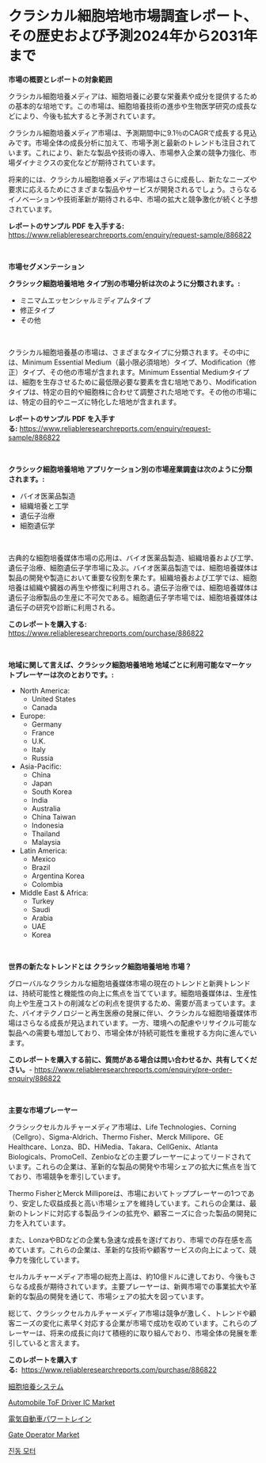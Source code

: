 <p><h1>クラシカル細胞培地市場調査レポート、その歴史および予測2024年から2031年まで</h1></p><p><strong>市場の概要とレポートの対象範囲</strong></p>
<p><p>クラシカル細胞培養メディアは、細胞培養に必要な栄養素や成分を提供するための基本的な培地です。この市場は、細胞培養技術の進歩や生物医学研究の成長などにより、今後も拡大すると予測されています。</p><p>クラシカル細胞培養メディア市場は、予測期間中に9.1％のCAGRで成長する見込みです。市場全体の成長分析に加えて、市場予測と最新のトレンドも注目されています。これにより、新たな製品や技術の導入、市場参入企業の競争力強化、市場ダイナミクスの変化などが期待されています。</p><p>将来的には、クラシカル細胞培養メディア市場はさらに成長し、新たなニーズや要求に応えるためにさまざまな製品やサービスが開発されるでしょう。さらなるイノベーションや技術革新が期待される中、市場の拡大と競争激化が続くと予想されています。</p></p>
<p><strong>レポートのサンプル PDF を入手する:</strong> <a href="https://www.reliableresearchreports.com/enquiry/request-sample/886822">https://www.reliableresearchreports.com/enquiry/request-sample/886822</a></p>
<p>&nbsp;</p>
<p><strong>市場セグメンテーション</strong></p>
<p><strong>クラシック細胞培養培地 タイプ別の市場分析は次のように分類されます。:</strong></p>
<p><ul><li>ミニマムエッセンシャルミディアムタイプ</li><li>修正タイプ</li><li>その他</li></ul></p>
<p>&nbsp;</p>
<p><p>クラシカル細胞培養基の市場は、さまざまなタイプに分類されます。その中には、Minimum Essential Medium（最小限必須培地）タイプ、Modification（修正）タイプ、その他の市場が含まれます。Minimum Essential Mediumタイプは、細胞を生存させるために最低限必要な要素を含む培地であり、Modificationタイプは、特定の目的や細胞株に合わせて調整された培地です。その他の市場には、特定の目的やニーズに特化した培地が含まれます。</p></p>
<p><strong>レポートのサンプル PDF を入手する:</strong>&nbsp;<a href="https://www.reliableresearchreports.com/enquiry/request-sample/886822">https://www.reliableresearchreports.com/enquiry/request-sample/886822</a></p>
<p>&nbsp;</p>
<p><strong> クラシック細胞培養培地 アプリケーション別の市場産業調査は次のように分類されます。:</strong></p>
<p><ul><li>バイオ医薬品製造</li><li>組織培養と工学</li><li>遺伝子治療</li><li>細胞遺伝学</li></ul></p>
<p>&nbsp;</p>
<p><p>古典的な細胞培養媒体市場の応用は、バイオ医薬品製造、組織培養および工学、遺伝子治療、細胞遺伝子学市場に及ぶ。バイオ医薬品製造では、細胞培養媒体は製品の開発や製造において重要な役割を果たす。組織培養および工学では、細胞培養は組織や臓器の再生や修復に利用される。遺伝子治療では、細胞培養媒体は遺伝子治療製品の生産に不可欠である。細胞遺伝子学市場では、細胞培養媒体は遺伝子の研究や診断に利用される。</p></p>
<p><strong>このレポートを購入する:</strong>&nbsp; <a href="https://www.reliableresearchreports.com/purchase/886822">https://www.reliableresearchreports.com/purchase/886822</a></p>
<p>&nbsp;</p>
<p><strong>地域に関して言えば、クラシック細胞培養培地 地域ごとに利用可能なマーケットプレーヤーは次のとおりです。:</strong></p>
<p><ul>
    <li>
        North America:
        <ul>
            <li>United States</li>
            <li>Canada</li>
        </ul>
    </li>
    <li>
        Europe:
        <ul>
            <li>Germany</li>
            <li>France</li>
            <li>U.K.</li>
            <li>Italy</li>
            <li>Russia</li>
        </ul>
    </li>
    <li>
        Asia-Pacific:
        <ul>
            <li>China</li>
            <li>Japan</li>
            <li>South Korea</li>
            <li>India</li>
            <li>Australia</li>
            <li>China Taiwan</li>
            <li>Indonesia</li>
            <li>Thailand</li>
            <li>Malaysia</li>
        </ul>
    </li>
    <li>
        Latin America:
        <ul>
            <li>Mexico</li>
            <li>Brazil</li>
            <li>Argentina Korea</li>
            <li>Colombia</li>
        </ul>
    </li>
    <li>
        Middle East & Africa:
        <ul>
            <li>Turkey</li>
            <li>Saudi</li>
            <li>Arabia</li>
            <li>UAE</li>
            <li>Korea</li>
        </ul>
    </li>
    </ul></p>
<p>&nbsp;</p>
<p><strong>世界の新たなトレンドとは クラシック細胞培養培地 市場？</strong></p>
<p><p>グローバルなクラシカルな細胞培養媒体市場の現在のトレンドと新興トレンドは、持続可能性と機能性の向上に焦点を当てています。細胞培養媒体は、生産性向上や生産コストの削減などの利点を提供するため、需要が高まっています。また、バイオテクノロジーと再生医療の発展に伴い、クラシカルな細胞培養媒体市場はさらなる成長が見込まれています。一方、環境への配慮やリサイクル可能な製品への需要も増加しており、市場全体が持続可能性を重視する方向に進んでいます。</p></p>
<p><strong>このレポートを購入する前に、質問がある場合は問い合わせるか、共有してください。</strong>- <a href="https://www.reliableresearchreports.com/enquiry/pre-order-enquiry/886822">https://www.reliableresearchreports.com/enquiry/pre-order-enquiry/886822</a></p>
<p>&nbsp;</p>
<p><strong>主要な市場プレーヤー</strong></p>
<p><p>クラシックセルカルチャーメディア市場は、Life Technologies、Corning（Cellgro）、Sigma-Aldrich、Thermo Fisher、Merck Millipore、GE Healthcare、Lonza、BD、HiMedia、Takara、CellGenix、Atlanta Biologicals、PromoCell、Zenbioなどの主要プレーヤーによってリードされています。これらの企業は、革新的な製品の開発や市場シェアの拡大に焦点を当てており、市場競争を牽引しています。</p><p>Thermo FisherとMerck Milliporeは、市場においてトッププレーヤーの1つであり、安定した収益成長と高い市場シェアを維持しています。これらの企業は、最新のトレンドに対応する製品ラインの拡充や、顧客ニーズに合った製品の開発に力を入れています。</p><p>また、LonzaやBDなどの企業も急速な成長を遂げており、市場での存在感を高めています。これらの企業は、革新的な技術や顧客サービスの向上によって、競争力を強化しています。</p><p>セルカルチャーメディア市場の総売上高は、約10億ドルに達しており、今後もさらなる成長が期待されています。主要プレーヤーは、新興市場での事業拡大や革新的な製品の開発を通じて、市場シェアの拡大を図っています。</p><p>総じて、クラシックセルカルチャーメディア市場は競争が激しく、トレンドや顧客ニーズの変化に素早く対応する企業が市場で成功を収めています。これらのプレーヤーは、将来の成長に向けて積極的に取り組んでおり、市場全体の発展を牽引していると言えます。</p></p>
<p><strong>このレポートを購入する:</strong>&nbsp;&nbsp;<a href="https://www.reliableresearchreports.com/purchase/886822">https://www.reliableresearchreports.com/purchase/886822</a></p>
<p><p><a href="https://github.com/cbigkbh02719/Market-Research-Report-List-1/blob/main/528886416149.md">細胞培養システム</a></p><p><a href="https://issuu.com/reportprime-2/docs/automobile-tof-driver-ic-market-size-2030.pptx">Automobile ToF Driver IC Market</a></p><p><a href="https://medium.com/@elishelacruz56456/%E9%9B%BB%E5%8B%95%E8%BB%8A%E7%94%A8%E3%83%91%E3%83%AF%E3%83%BC%E3%83%88%E3%83%AC%E3%82%A4%E3%83%B3%E5%B8%82%E5%A0%B4-%E5%B8%82%E5%A0%B4%E3%82%B7%E3%82%A7%E3%82%A2-%E5%B8%82%E5%A0%B4%E5%8B%95%E5%90%91-%E5%B0%86%E6%9D%A5%E3%81%AE%E6%88%90%E9%95%B7%E3%82%92%E6%8E%A2%E7%B4%A2-7d14fa95ea62">電気自動車パワートレイン</a></p><p><a href="https://view.publitas.com/reportprime-1/gate-operator-market-size-furnishes-valuable-information-encompassing-market-share-market-trends-and-projections-spanning-from-2024-to-2031/">Gate Operator Market</a></p><p><a href="https://medium.com/@sophieinleeds/%EC%A7%84%EB%8F%99-%EB%AA%A8%ED%84%B0-%EC%8B%9C%EC%9E%A5-%EC%9C%A0%ED%98%95-%EC%9D%91%EC%9A%A9-%EB%B0%8F-%EC%A7%80%EB%A6%AC%EC%97%90-%EB%94%B0%EB%A5%B8-%ED%8F%AC%EA%B4%84%EC%A0%81-%ED%8F%89%EA%B0%80-7d99c0669aed">진동 모터</a></p></p>